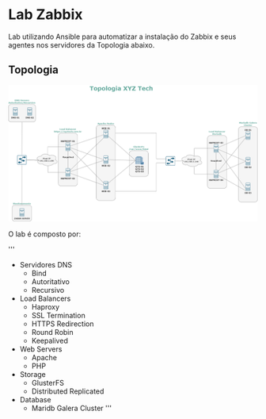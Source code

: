 Lab Zabbix
=========

Lab utilizando Ansible para automatizar a instalação do Zabbix e seus agentes nos servidores da Topologia abaixo.

Topologia
------------

![Topologia](images/topo.png)

O lab é composto por:

'''
* Servidores DNS
    * Bind
    * Autoritativo
    * Recursivo
* Load Balancers
    * Haproxy
    * SSL Termination
    * HTTPS Redirection
    * Round Robin
    * Keepalived
* Web Servers
    * Apache
    * PHP
* Storage
    * GlusterFS
    * Distributed Replicated
* Database
    * Maridb Galera Cluster
'''